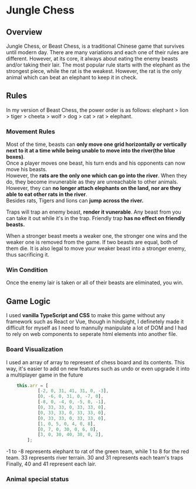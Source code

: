 # Jungle Chess

## Overview
Jungle Chess, or Beast Chess, is a traditional Chinese game that survives until modern day. There are many variations and each one of their rules are different. However, at its core, it always about eating the enemy beasts and/or taking their lair. The most popular rule starts with the elephant as the strongest piece, while the rat is the weakest. However, the rat is the only animal which can beat an elephant to keep it in check.

## Rules

In my version of Beast Chess, the power order is as follows: elephant > lion > tiger > cheeta > wolf > dog > cat > rat > elephant.

### Movement Rules
Most of the time, beasts can **only move one grid horizontally or vertically next to it at a time while being unable to move into the river(the blue boxes)**. 
<br>Once a player moves one beast, his turn ends and his opponents can now move his beasts. 
<br>However, the **rats are the only one which can go into the river**. When they do, they become invunerable as they are unreachable to other animals. However, they can **no longer attach elephants on the land, nor are they able to eat other rats in the river**.
<br>Besides rats, Tigers and lions can **jump across the river.**

Traps will trap an enemy beast, **render it vunerable**. Any beast from you can take it out while it's in the trap. Friendly trap **has no effect on friendly beasts.**

When a stronger beast meets a weaker one, the stronger one wins and the weaker one is removed from the game. If two beasts are equal, both of them die. It is also legal to move your weaker beast into a stronger enemy, thus sacrificing it.

### Win Condition
Once the enemy lair is taken or all of their beasts are eliminated, you win.

## Game Logic
I used **vanilla TypeScript and CSS** to make this game without any framework such as React or Vue, though in hindsight, I definetely made it difficult for myself as I need to mannully manipulate a lot of DOM and I had to rely on web components to seperate html elements into another file.

### Board Visualization
I used an array of array to represent of chess board and its contents. This way, it's easier to add on new features such as undo or even upgrade it into a multiplayer game in the future

```javascript
    this.arr = [
            [-2, 0, 31, 41, 31, 0, -3],
            [0, -6, 0, 31, 0, -7, 0],
            [-8, 0, -4, 0, -5, 0, -1],
            [0, 33, 33, 0, 33, 33, 0],
            [0, 33, 33, 0, 33, 33, 0],
            [0, 33, 33, 0, 33, 33, 0],
            [1, 0, 5, 0, 4, 0, 8],
            [0, 7, 0, 30, 0, 6, 0],
            [3, 0, 30, 40, 30, 0, 2],
        ];
```

-1 to -8 represents elephant to rat of the green team, while 1 to 8 for the red team. 33 represents river terrain. 30 and 31 represents each team's traps
Finally, 40 and 41 represent each lair.

### Animal special status